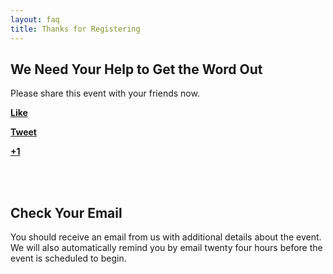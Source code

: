 ```yaml
---
layout: faq
title: Thanks for Registering
---
```


## We Need Your Help to Get the Word Out

Please share this event with your friends now.

<a href="https://www.facebook.com/dialog/feed?app_id=238823876266270&amp;display=popup&amp;caption=%20&amp;link=https%3A%2F%2Factionnetwork.org%2Fforms%2Fsign-up-to-get-involved-5%3Fsource%3Dfacebook%26&amp;redirect_uri=https%3A%2F%2Factionnetwork.org%2Fforms%2Fsign-up-to-get-involved-5/thankyou&amp;name=Sign+up+to+get+involved&amp;description=++Complete+this+form+and+you+will+get+an+immediate+set+of+instructions+from+us+on+how+to+start+taking+action+on+removing+Barbara+Comstock+today%21+&amp;picture=https%3A%2F%2Fcan2-prod.s3.amazonaws.com%2Fforms%2Fphotos%2F000%2F305%2F907%2Fnormal%2Fdumpcomstock-logo-preview.png" onclick="window.open('https://www.facebook.com/dialog/feed?app_id=238823876266270&amp;display=popup&amp;caption=%20&amp;link=https%3A%2F%2Factionnetwork.org%2Fforms%2Fsign-up-to-get-involved-5%3Fsource%3Dfacebook%26&amp;redirect_uri=https%3A%2F%2Factionnetwork.org%2Fforms%2Fsign-up-to-get-involved-5/thankyou&amp;name=Sign+up+to+get+involved&amp;description=++Complete+this+form+and+you+will+get+an+immediate+set+of+instructions+from+us+on+how+to+start+taking+action+on+removing+Barbara+Comstock+today%21+&amp;picture=https%3A%2F%2Fcan2-prod.s3.amazonaws.com%2Fforms%2Fphotos%2F000%2F305%2F907%2Fnormal%2Fdumpcomstock-logo-preview.png','facebook','width=450,height=300,left='+(screen.availWidth/2-375)+',top='+(screen.availHeight/2-150)+'');return false;" class="share_button share-facebook left mr15 "><span><strong>Like</strong></span></a>

<a href="https://twitter.com/intent/tweet?text=Just+signed+up+with+%40dumpcomstock+to+flip+VA-10.+You+can+join+me+here%3A+https%3A%2F%2Factionnetwork.org%2Fforms%2Fsign-up-to-get-involved-5%3Fsource%3Dtwitter%26" onclick="window.open('https://twitter.com/intent/tweet?text=Just+signed+up+with+%40dumpcomstock+to+flip+VA-10.+You+can+join+me+here%3A+https%3A%2F%2Factionnetwork.org%2Fforms%2Fsign-up-to-get-involved-5%3Fsource%3Dtwitter%26','twitter','width=450,height=300,left='+(screen.availWidth/2-375)+',top='+(screen.availHeight/2-150)+'');return false;" class="share_button share-twitter left mr15 "><span><strong>Tweet</strong></span></a>

<a href="https://plus.google.com/share?url=https://actionnetwork.org/forms/sign-up-to-get-involved-5?source=gplus&amp;" onclick="window.open('https://plus.google.com/share?url=https://actionnetwork.org/forms/sign-up-to-get-involved-5?source=gplus&amp;','gplusshare','width=450,height=300,left='+(screen.availWidth/2-375)+',top='+(screen.availHeight/2-150)+'');return false;" class="share_button share-google left "><span><strong>+1</strong></span></a>

<br/><br/>

## Check Your Email

You should receive an email from us with additional details about the event. We will also automatically remind you by email twenty four hours before the event is scheduled to begin.
